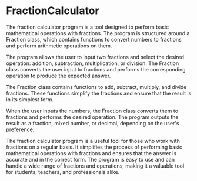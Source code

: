 # FractionCalculator
The fraction calculator program is a tool designed to perform basic mathematical operations with fractions. The program is structured around a Fraction class, which contains functions to convert numbers to fractions and perform arithmetic operations on them.

The program allows the user to input two fractions and select the desired operation: addition, subtraction, multiplication, or division. The Fraction class converts the user input to fractions and performs the corresponding operation to produce the expected answer.

The Fraction class contains functions to add, subtract, multiply, and divide fractions. These functions simplify the fractions and ensure that the result is in its simplest form. 

When the user inputs the numbers, the Fraction class converts them to fractions and performs the desired operation. The program outputs the result as a fraction, mixed number, or decimal, depending on the user's preference.

The fraction calculator program is a useful tool for those who work with fractions on a regular basis. It simplifies the process of performing basic mathematical operations with fractions and ensures that the answer is accurate and in the correct form. The program is easy to use and can handle a wide range of fractions and operations, making it a valuable tool for students, teachers, and professionals alike.